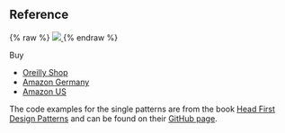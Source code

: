 ## Reference

{% raw %}
<a href="http://shop.oreilly.com/product/9780596007126.do" target="_blank">
<img border="0" src="https://covers.oreillystatic.com/images/9780596007126/lrg.jpg" >
</a>
{% endraw %}

Buy
- [Oreilly Shop](http://shop.oreilly.com/product/9780596007126.do)
- [Amazon Germany](https://amzn.to/39N7PCd)
- [Amazon US](https://www.amazon.com/Head-First-Design-Patterns-Brain-Friendly/dp/0596007124/ref=sr_1_2?keywords=design+patterns&qid=1578506555&sr=8-2)

The code examples for the single patterns are from the book [Head First Design Patterns](https://amzn.to/2lJjduN) 
and can be found on their [GitHub page](https://github.com/bethrobson/Head-First-Design-Patterns).
